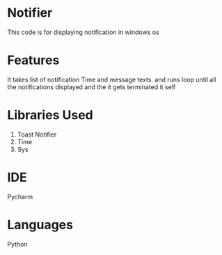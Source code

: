 # Notifier
This code is for displaying notification in windows os

# Features
It takes list of notification Time and message texts.
and runs loop until all the notifications displayed and the it gets terminated it self

# Libraries Used
1. Toast Notifier
2. Time
3. Sys

# IDE
Pycharm

# Languages
Python
